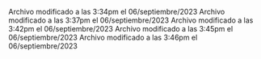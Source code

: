 Archivo modificado a las 3:34pm el 06/septiembre/2023
Archivo modificado a las 3:37pm el 06/septiembre/2023
Archivo modificado a las 3:42pm el 06/septiembre/2023
Archivo modificado a las 3:45pm el 06/septiembre/2023
Archivo modificado a las 3:46pm el 06/septiembre/2023


